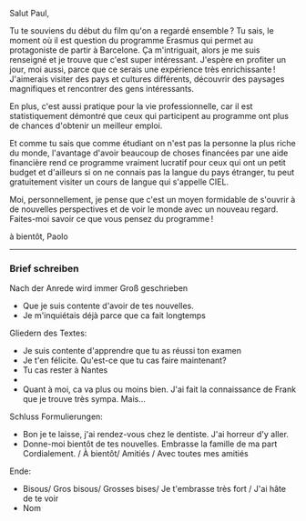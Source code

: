Salut Paul, 

Tu te souviens du début du film qu'on a regardé ensemble ? Tu sais, le moment où il est question du programme Erasmus qui permet au protagoniste de partir à Barcelone. Ça m'intriguait, alors je me suis renseigné et je trouve que c'est super intéressant. J'espère en profiter un jour, moi aussi, parce que ce serais une expérience très enrichissante ! J'aimerais visiter des pays et cultures différents, découvrir des paysages magnifiques et rencontrer des gens intéressants.

En plus, c'est aussi pratique pour la vie professionnelle, car il est statistiquement démontré que ceux qui participent au programme ont plus de chances d'obtenir un meilleur emploi. 

Et comme tu sais que comme étudiant on n'est pas la personne la plus riche du monde, l'avantage d'avoir beaucoup de choses financées par une aide financière rend ce programme vraiment lucratif pour ceux qui ont un petit budget et d'ailleurs si on ne connais pas la langue du pays étranger, tu peut gratuitement visiter un cours de langue qui s'appelle CIEL.

Moi, personnellement, je pense que c'est un moyen formidable de s'ouvrir à de nouvelles perspectives et de voir le monde avec un nouveau regard. Faites-moi savoir ce que vous pensez du programme !

à bientôt,
Paolo

*** 

### Brief schreiben

Nach der Anrede wird immer Groß geschrieben
- Que je suis contente d'avoir de tes nouvelles.
- Je m'inquiétais déjà parce que ca fait longtemps

Gliedern des Textes:
- Je suis contente d'apprendre que tu as réussi ton examen
- Je t'en félicite. Qu'est-ce que tu cas faire maintenant?
- Tu cas rester à Nantes
- 
- Quant à moi, ca va plus ou moins bien. J'ai fait la connaissance de Frank que je trouve très sympa. Mais...

Schluss Formulierungen:
- Bon je te laisse, j'ai rendez-vous chez le dentiste. J'ai horreur d'y aller.
- Donne-moi bientôt de tes nouvelles. Embrasse la famille de ma part Cordialement. / À bientôt/ Amitiés / Avec toutes mes amitiés


Ende:
- Bisous/ Gros bisous/ Grosses bises/ Je t'embrasse très fort / J'ai hâte de te voir
- Nom